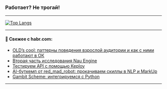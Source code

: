 ### Работает? Не трогай!

---
<!--
#### 🛠️ Technical stack:

![Java](https://img.shields.io/badge/Java-informational?logo=Oracle&style=flat&logoColor=white&color=FF4500)
![Kotlin](https://img.shields.io/badge/Kotlin-informational?logo=Kotlin&style=flat&logoColor=white&color=774D97)
![TS](https://img.shields.io/badge/TypeScript-informational?logo=typeScript&style=flat&logoColor=black&color=017acc)
![Python](https://img.shields.io/badge/Python-informational?logo=Python&style=flat&logoColor=black&color=ffdd54) <br>
![Spring](https://img.shields.io/badge/Spring-informational?logo=Spring&style=flat&logoColor=white&color=6DB33F) 
![SpringBoot](https://img.shields.io/badge/SpringBoot-informational?logo=SpringBoot&style=flat&logoColor=white&color=6DB33F)
![Nest](https://img.shields.io/badge/NestJS-informational?logo=NestJS&style=flat&logoColor=white&color=E0234E) 
![NodeJS](https://img.shields.io/badge/NodeJS-informational?logo=node.js&style=flat&logoColor=white&color=70A760)<br>
![PostgreSQL](https://img.shields.io/badge/PostgreSQL-informational?logo=PostgreSQL&style=flat&logoColor=white&color=DAA520)
![MongoDB](https://img.shields.io/badge/MongoDB-informational?logo=MongoDB&style=flat&logoColor=white&color=870000)
![Apache](https://img.shields.io/badge/Apache-informational?logo=apache&style=flat&logoColor=white&color=f74e28)

___ 
-->

<!--- #### 🛠️ : --->

[![Top Langs](https://github-readme-stats-82jvfl3w3-advtsettinggmailcoms-projects.vercel.app/api/top-langs/?username=zloylis&langs_count=10&hide_title=true&title_color=e6edf3&size_weight=0.5&count_weight=0.5&layout=compact&hide_progress=true&hide_border=true&theme=dracula)](https://github.com/zloylis)

<!---


####  :octocat:&nbsp;&nbsp; Статистика:

![GitHub stats](https://github-readme-stats-u2qms2cxw-advtsettinggmailcoms-projects.vercel.app/api?username=zloylis&show_icons=true&hide_border=true&theme=dracula&title_color=e6edf3&include_all_commits=true&count_private=true&hide_rank=false&hide_title=true&rank_icon=github)
-->
---

#### 💬 Свежее с habr.com:

<!-- BLOG-POST-LIST:START -->
- [OLD’s cool: паттерны поведения взрослой аудитории и как с ними работают в ОК](https://habr.com/ru/companies/vk/articles/884584/?utm_source=habrahabr&utm_medium=rss&utm_campaign=884584)
- [Вторая часть исследования Nau Engine](https://habr.com/ru/companies/pvs-studio/articles/884746/?utm_source=habrahabr&utm_medium=rss&utm_campaign=884746)
- [Тестируем API с помощью Keploy](https://habr.com/ru/companies/otus/articles/882636/?utm_source=habrahabr&utm_medium=rss&utm_campaign=882636)
- [AI-буткемп от red_mad_robot: прокачиваем скиллы в NLP и MarkUp](https://habr.com/ru/companies/redmadrobot/articles/884698/?utm_source=habrahabr&utm_medium=rss&utm_campaign=884698)
- [Gambit Scheme: интегрируемся с Python](https://habr.com/ru/articles/884654/?utm_source=habrahabr&utm_medium=rss&utm_campaign=884654)
<!-- BLOG-POST-LIST:END -->

---
